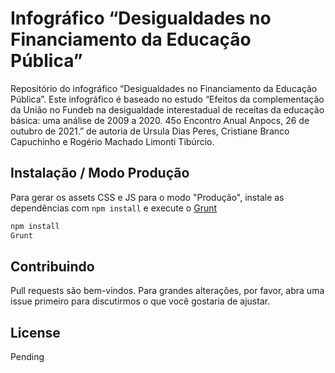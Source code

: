 # Infográfico “Desigualdades no Financiamento da Educação Pública”
Repositório do infográfico “Desigualdades no Financiamento da Educação Pública”. Este infográfico é baseado no estudo “Efeitos da complementação da União no Fundeb na desigualdade interestadual de receitas da educação básica: uma análise de 2009 a 2020. 45o Encontro Anual Anpocs, 26 de outubro de 2021.” de autoria de Ursula Dias Peres, Cristiane Branco Capuchinho e Rogério Machado Limonti Tibúrcio.


## Instalação / Modo Produção

Para gerar os assets CSS e JS para o modo "Produção", instale as dependências com `npm install` e execute o [Grunt](https://gruntjs.com/)

```bash
npm install
Grunt
```
## Contribuindo
Pull requests são bem-vindos. Para grandes alterações, por favor, abra uma issue primeiro para discutirmos o que você gostaria de ajustar.

## License
Pending

